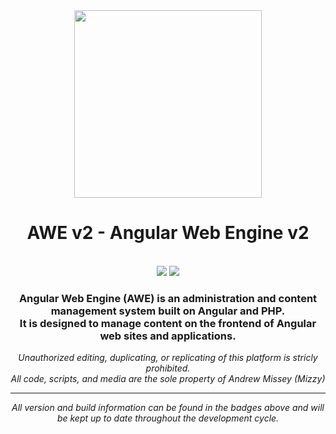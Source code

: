 <div align="center">
<img src="https://mizzy.dev/mizzy/AWE-v2/-/raw/master/src/assets/images/AWEIconV2.png" width="300px" />

<h1>AWE v2 - Angular Web Engine v2</h1>
<br />
<a href="../commits/master"><img src="https://img.shields.io/badge/Build-Passed-success?style=for-the-badge"></a>
<a href="/CHANGELOG.md"><img src="https://img.shields.io/badge/Version-2.0.1-red?style=for-the-badge"></a>
<h3>Angular Web Engine (AWE) is an administration and content management system built on Angular and PHP.<br>It is designed to manage content on the frontend of Angular web sites and applications.</h3>
<p><i>Unauthorized editing, duplicating, or replicating of this platform is stricly prohibited.<br />All code, scripts, and media are the sole property of Andrew Missey (Mizzy)<i></p>
<hr />
<p>All version and build information can be found in the badges above and will be kept up to date throughout the development cycle.</p>
</div>
